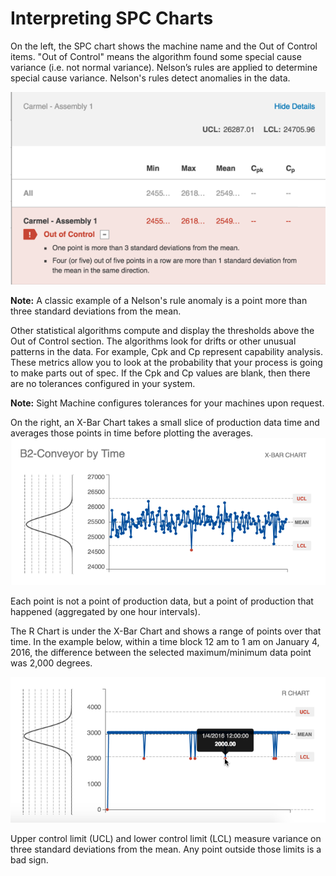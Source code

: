 # Interpreting SPC Charts

 On the left, the SPC chart shows the machine name and the Out of Control items. "Out of Control" means the algorithm found some special cause variance (i.e. not normal variance). Nelson’s rules are applied to determine special cause variance. Nelson's rules detect anomalies in the data.
  
  ![](spcOutOfControl.png)
  
  **Note:** A classic example of a Nelson's rule anomaly is a point more than three standard deviations from the mean.
 
 Other statistical algorithms compute and display the thresholds above the Out of Control section. The algorithms look for drifts or other unusual patterns in the data. For example, Cpk and Cp represent capability analysis. These metrics allow you to look at the probability that your process is going to make parts out of spec. If the Cpk and Cp values are blank, then there are no tolerances configured in your system. 
 
 **Note:** Sight Machine configures tolerances for your machines upon request.
 
 
  On the right, an X-Bar Chart takes a small slice of production data time and averages those points in time before plotting the averages. 
 ![](xBarChart.png)

Each point is not a point of production data, but a point of production that happened (aggregated by one hour intervals).

The R Chart is under the X-Bar Chart and shows a range of points over that time. In the example below, within a time block 12 am to 1 am on January 4, 2016, the difference between the selected maximum/minimum data point was 2,000 degrees.

![](rChartWithHover.png)

Upper control limit (UCL) and lower control limit (LCL) measure variance on three standard deviations from the mean. Any point outside those limits is a bad sign.

